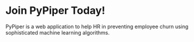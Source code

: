 <h1> Join PyPiper Today! </h1>

PyPiper is a web application to help HR in preventing employee churn using sophisticated machine learning algorithms.